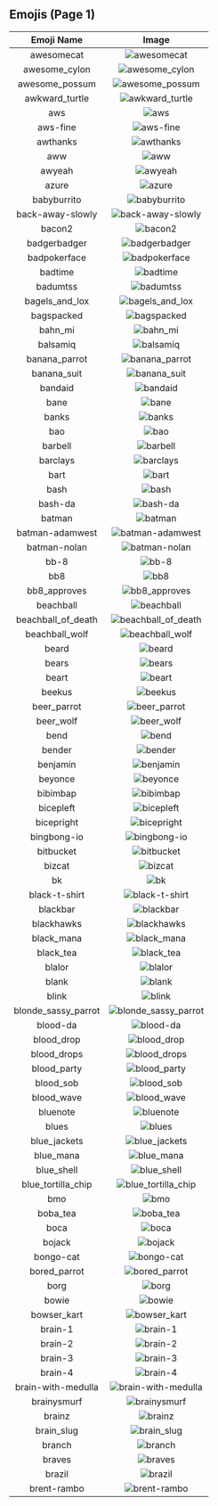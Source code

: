 
## Emojis (Page 1)
|Emoji Name|Image|
| :-: | :-: |
|awesomecat| ![awesomecat](/output/awesomecat.png)|
|awesome_cylon| ![awesome_cylon](/output/awesome_cylon.gif)|
|awesome_possum| ![awesome_possum](/output/awesome_possum.jpg)|
|awkward_turtle| ![awkward_turtle](/output/awkward_turtle.gif)|
|aws| ![aws](/output/aws.png)|
|aws-fine| ![aws-fine](/output/aws-fine)|
|awthanks| ![awthanks](/output/awthanks.png)|
|aww| ![aww](/output/aww.png)|
|awyeah| ![awyeah](/output/awyeah.png)|
|azure| ![azure](/output/azure.png)|
|babyburrito| ![babyburrito](/output/babyburrito.jpg)|
|back-away-slowly| ![back-away-slowly](/output/back-away-slowly.gif)|
|bacon2| ![bacon2](/output/bacon2.png)|
|badgerbadger| ![badgerbadger](/output/badgerbadger.gif)|
|badpokerface| ![badpokerface](/output/badpokerface.png)|
|badtime| ![badtime](/output/badtime.png)|
|badumtss| ![badumtss](/output/badumtss.png)|
|bagels_and_lox| ![bagels_and_lox](/output/bagels_and_lox.jpg)|
|bagspacked| ![bagspacked](/output/bagspacked.png)|
|bahn_mi| ![bahn_mi](/output/bahn_mi.png)|
|balsamiq| ![balsamiq](/output/balsamiq.png)|
|banana_parrot| ![banana_parrot](/output/banana_parrot.gif)|
|banana_suit| ![banana_suit](/output/banana_suit.png)|
|bandaid| ![bandaid](/output/bandaid.jpg)|
|bane| ![bane](/output/bane.png)|
|banks| ![banks](/output/banks.png)|
|bao| ![bao](/output/bao.png)|
|barbell| ![barbell](/output/barbell.png)|
|barclays| ![barclays](/output/barclays.png)|
|bart| ![bart](/output/bart.gif)|
|bash| ![bash](/output/bash.png)|
|bash-da| ![bash-da](/output/bash-da.png)|
|batman| ![batman](/output/batman.png)|
|batman-adamwest| ![batman-adamwest](/output/batman-adamwest)|
|batman-nolan| ![batman-nolan](/output/batman-nolan.png)|
|bb-8| ![bb-8](/output/bb-8.gif)|
|bb8| ![bb8](/output/bb8.png)|
|bb8_approves| ![bb8_approves](/output/bb8_approves.png)|
|beachball| ![beachball](/output/beachball.gif)|
|beachball_of_death| ![beachball_of_death](/output/beachball_of_death.gif)|
|beachball_wolf| ![beachball_wolf](/output/beachball_wolf.gif)|
|beard| ![beard](/output/beard.png)|
|bears| ![bears](/output/bears.png)|
|beart| ![beart](/output/beart.png)|
|beekus| ![beekus](/output/beekus.jpg)|
|beer_parrot| ![beer_parrot](/output/beer_parrot.gif)|
|beer_wolf| ![beer_wolf](/output/beer_wolf.png)|
|bend| ![bend](/output/bend.png)|
|bender| ![bender](/output/bender.gif)|
|benjamin| ![benjamin](/output/benjamin.jpg)|
|beyonce| ![beyonce](/output/beyonce.png)|
|bibimbap| ![bibimbap](/output/bibimbap.png)|
|bicepleft| ![bicepleft](/output/bicepleft.png)|
|bicepright| ![bicepright](/output/bicepright.png)|
|bingbong-io| ![bingbong-io](/output/bingbong-io.jpg)|
|bitbucket| ![bitbucket](/output/bitbucket.png)|
|bizcat| ![bizcat](/output/bizcat.png)|
|bk| ![bk](/output/bk)|
|black-t-shirt| ![black-t-shirt](/output/black-t-shirt.png)|
|blackbar| ![blackbar](/output/blackbar.jpg)|
|blackhawks| ![blackhawks](/output/blackhawks.png)|
|black_mana| ![black_mana](/output/black_mana.png)|
|black_tea| ![black_tea](/output/black_tea.png)|
|blalor| ![blalor](/output/blalor)|
|blank| ![blank](/output/blank.gif)|
|blink| ![blink](/output/blink.gif)|
|blonde_sassy_parrot| ![blonde_sassy_parrot](/output/blonde_sassy_parrot.gif)|
|blood-da| ![blood-da](/output/blood-da)|
|blood_drop| ![blood_drop](/output/blood_drop.png)|
|blood_drops| ![blood_drops](/output/blood_drops.png)|
|blood_party| ![blood_party](/output/blood_party.png)|
|blood_sob| ![blood_sob](/output/blood_sob.png)|
|blood_wave| ![blood_wave](/output/blood_wave.png)|
|bluenote| ![bluenote](/output/bluenote.png)|
|blues| ![blues](/output/blues.png)|
|blue_jackets| ![blue_jackets](/output/blue_jackets.png)|
|blue_mana| ![blue_mana](/output/blue_mana.png)|
|blue_shell| ![blue_shell](/output/blue_shell.png)|
|blue_tortilla_chip| ![blue_tortilla_chip](/output/blue_tortilla_chip.png)|
|bmo| ![bmo](/output/bmo.gif)|
|boba_tea| ![boba_tea](/output/boba_tea.png)|
|boca| ![boca](/output/boca.jpg)|
|bojack| ![bojack](/output/bojack.png)|
|bongo-cat| ![bongo-cat](/output/bongo-cat.gif)|
|bored_parrot| ![bored_parrot](/output/bored_parrot.gif)|
|borg| ![borg](/output/borg.png)|
|bowie| ![bowie](/output/bowie.jpg)|
|bowser_kart| ![bowser_kart](/output/bowser_kart.gif)|
|brain-1| ![brain-1](/output/brain-1.png)|
|brain-2| ![brain-2](/output/brain-2.png)|
|brain-3| ![brain-3](/output/brain-3.png)|
|brain-4| ![brain-4](/output/brain-4.png)|
|brain-with-medulla| ![brain-with-medulla](/output/brain-with-medulla.png)|
|brainysmurf| ![brainysmurf](/output/brainysmurf.png)|
|brainz| ![brainz](/output/brainz.jpg)|
|brain_slug| ![brain_slug](/output/brain_slug.jpg)|
|branch| ![branch](/output/branch.png)|
|braves| ![braves](/output/braves.gif)|
|brazil| ![brazil](/output/brazil.png)|
|brent-rambo| ![brent-rambo](/output/brent-rambo.gif)|